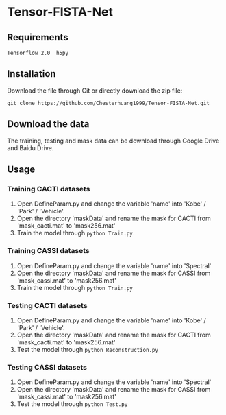 # Tensor-FISTA-Net

## Requirements
`
Tensorflow 2.0 
h5py
`
## Installation
Download the file through Git or directly download the zip file:

`
git clone https://github.com/Chesterhuang1999/Tensor-FISTA-Net.git
`
## Download the data 

The training, testing and mask data can be download through Google Drive and Baidu Drive.

## Usage 

### Training CACTI datasets 

1. Open DefineParam.py and change the variable 'name' into 'Kobe' / 'Park' / 'Vehicle'.
2. Open the directory 'maskData' and rename the mask for CACTI  from 'mask_cacti.mat' to 'mask256.mat' 
3. Train the model through 
`
python Train.py
`
### Training CASSI datasets

1. Open DefineParam.py and change the variable 'name' into 'Spectral' 
2. Open the directory 'maskData' and rename the mask for CASSI from 'mask_cassi.mat' to 'mask256.mat' 
3. Train the model through 
`
python Train.py
`
### Testing CACTI datasets
1. Open DefineParam.py and change the variable 'name' into 'Kobe' / 'Park' / 'Vehicle'.
2. Open the directory 'maskData' and rename the mask for CACTI  from 'mask_cacti.mat' to 'mask256.mat' 
3. Test the model through 
`
python Reconstruction.py
`
### Testing CASSI datasets

1. Open DefineParam.py and change the variable 'name' into 'Spectral' 
2. Open the directory 'maskData' and rename the mask for CASSI from 'mask_cassi.mat' to 'mask256.mat' 
3. Test the model through 
`
python Test.py
`
